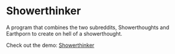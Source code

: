 # Showerthinker

A program that combines the two subreddits, Showerthoughts and Earthporn to create on hell of a showerthought.

Check out the demo: [Showerthinker](http://showerthinker.rutgerklamer.nl/)
